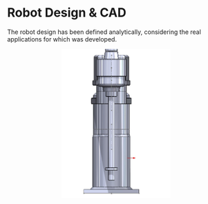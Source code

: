 # Robot Design & CAD
The robot design has been defined analytically, considering the real applications for which was developed.
<p align="center">
  <img src="Assets/side.jpeg" alt="IO Diagram" style="width:50%; max-width:600px, height:50%;">
</p>
